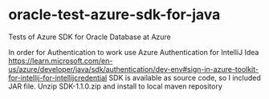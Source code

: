 # oracle-test-azure-sdk-for-java
Tests of Azure SDK for Oracle Database at Azure

In order for Authentication to work use Azure Authentication for IntelliJ Idea https://learn.microsoft.com/en-us/azure/developer/java/sdk/authentication/dev-env#sign-in-azure-toolkit-for-intellij-for-intellijcredential
SDK is available as source code, so I included JAR file. Unzip SDK-1.1.0.zip and install to local maven repository
